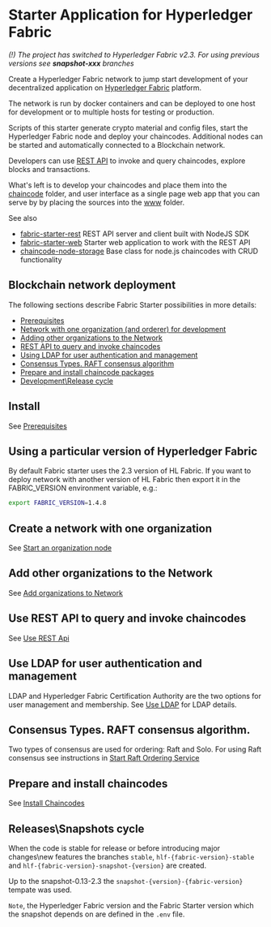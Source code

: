 # Starter Application for Hyperledger Fabric

*(!) The project has switched to Hyperledger Fabric v2.3. For using previous versions see **snapshot-xxx** branches*

Create a Hyperledger Fabric network to jump start development of your decentralized application on 
[Hyperledger Fabric](https://www.hyperledger.org/projects/fabric) platform.

The network is run by docker containers and can be deployed to one host for development or to multiple hosts for testing 
or production.

Scripts of this starter generate crypto material and config files, start the Hyperledger Fabric node and deploy your chaincodes.
Additional nodes can be started and automatically connected to a Blockchain network.


Developers can use [REST API](https://github.com/olegabu/fabric-starter-rest) to invoke and query chaincodes, 
explore blocks and transactions.

What's left is to develop your chaincodes and place them into the [chaincode](./chaincode) folder, 
and user interface as a single page web app that you can serve by by placing the sources into the [www](./www) folder.

See also

- [fabric-starter-rest](https://github.com/olegabu/fabric-starter-rest) REST API server and client built with NodeJS SDK
- [fabric-starter-web](https://github.com/olegabu/fabric-starter-web) Starter web application to work with the REST API
- [chaincode-node-storage](https://github.com/olegabu/chaincode-node-storage) Base class for node.js chaincodes with CRUD functionality


## Blockchain network deployment

The following sections describe Fabric Starter possibilities in more details:

- [Prerequisites](#install)
- [Network with one organization (and orderer) for development](#example1org)
- [Adding other organizations to the Network](#addorgs)
- [REST API to query and invoke chaincodes](#restapi)
- [Using LDAP for user authentication and management](#restapi)
- [Consensus Types. RAFT consensus algorithm](#consensus-types)
- [Prepare and install chaincode packages ](#chaincode-packages)
- [Development\Release cycle](#releasecycle)



<a name="install"></a>
## Install
See [Prerequisites](docs/install.md)



<a name="setversion"></a>
## Using a particular version of Hyperledger Fabric
By default Fabric starter uses the 2.3 version of HL Fabric. If you want to deploy network with another version of HL Fabric then export it in the 
FABRIC_VERSION environment variable, e.g.:
```bash
export FABRIC_VERSION=1.4.8
```


<a name="example1org"></a>
## Create a network with one organization
See [Start an organization node](docs/network-node-start.md)


<a name="addorgs"></a>
## Add other organizations to the Network
See [Add organizations to Network](docs/network-add-orgs.md)


<a name="restapi"></a>
## Use REST API to query and invoke chaincodes
See [Use REST Api](docs/rest-api.md)


<a name="ldapauth"></a>
## Use LDAP for user authentication and management


LDAP and Hyperledger Fabric Certification Authority are the two options for user management and membership. 
See [Use LDAP](docs/ldap.md) for LDAP details.


<a name="consensus-types"></a>
## Consensus Types. RAFT consensus algorithm.


Two types of consensus are used for ordering: Raft and Solo. For using Raft consensus see
instructions in [Start Raft Ordering Service](docs/raft.md)

<a name="chaincode-packages"></a>
## Prepare and install chaincodes

See [Install Chaincodes](docs/chaincodes.md)


<a name="releasecycle"></a>
## Releases\Snapshots cycle 

When the code is stable for release or before introducing major changes\new features the branches 
`stable`, `hlf-{fabric-version}-stable` and `hlf-{fabric-version}-snapshot-{version}` are created.

Up to the snapshot-0.13-2.3 the `snapshot-{version}-{fabric-version}` tempate was used. 


`Note`, the Hyperledger Fabric version and the Fabric Starter version which the snapshot 
depends on are defined in the `.env` file.  
